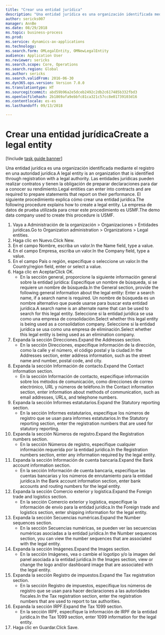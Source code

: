 ```yaml
--- 
title: "Crear una entidad jurídica"
description: "Una entidad jurídica es una organización identificada mediante el registro en una autoridad jurídica."
author: sericks007
manager: AnnBe
ms.date: 08/29/2018
ms.topic: business-process
ms.prod: 
ms.service: dynamics-ax-applications
ms.technology: 
ms.search.form: OMLegalEntity, OMNewLegalEntity
audience: Application User
ms.reviewer: sericks
ms.search.scope: Core, Operations
ms.search.region: Global
ms.author: sericks
ms.search.validFrom: 2016-06-30
ms.dyn365.ops.version: Version 7.0.0
ms.translationtype: HT
ms.sourcegitcommit: abd59b96a2e5dceb2492c2db2c617485b332fbd3
ms.openlocfilehash: 2b1869afa9ebbfc81ca321c57cc8e01739103d16
ms.contentlocale: es-es
ms.lasthandoff: 09/13/2018

---
```

# <a name="create-a-legal-entity"></a><span data-ttu-id="181da-103">Crear una entidad jurídica</span><span class="sxs-lookup"><span data-stu-id="181da-103">Create a legal entity</span></span>

[!include [task guide banner](../../includes/task-guide-banner.md)]

<span data-ttu-id="181da-104">Una entidad jurídica es una organización identificada mediante el registro en una autoridad jurídica.</span><span class="sxs-lookup"><span data-stu-id="181da-104">A legal entity is an organization that is identified through registration with a legal authority.</span></span> <span data-ttu-id="181da-105">Las entidades jurídicas pueden realizar contratos y tienen la obligación de preparar declaraciones para dar a conocer su rendimiento.</span><span class="sxs-lookup"><span data-stu-id="181da-105">Legal entities can enter into contracts and are required to prepare statements that report on their performance.</span></span> <span data-ttu-id="181da-106">El siguiente procedimiento explica cómo crear una entidad jurídica.</span><span class="sxs-lookup"><span data-stu-id="181da-106">The following procedure explains how to create a legal entity.</span></span> <span data-ttu-id="181da-107">La empresa de datos de prueba utilizada para crear este procedimiento es USMF.</span><span class="sxs-lookup"><span data-stu-id="181da-107">The demo data company used to create this procedure is USMF.</span></span>

1. <span data-ttu-id="181da-108">Vaya a Administración de la organización > Organizaciones > Entidades jurídicas.</span><span class="sxs-lookup"><span data-stu-id="181da-108">Go to Organization administration > Organizations > Legal entities.</span></span>
2. <span data-ttu-id="181da-109">Haga clic en Nuevo.</span><span class="sxs-lookup"><span data-stu-id="181da-109">Click New.</span></span>
3. <span data-ttu-id="181da-110">En el campo Nombre, escriba un valor.</span><span class="sxs-lookup"><span data-stu-id="181da-110">In the Name field, type a value.</span></span>
4. <span data-ttu-id="181da-111">En el campo Empresa, escriba un valor.</span><span class="sxs-lookup"><span data-stu-id="181da-111">In the Company field, type a value.</span></span>
5. <span data-ttu-id="181da-112">En el campo País o región, especifique o seleccione un valor.</span><span class="sxs-lookup"><span data-stu-id="181da-112">In the Country/region field, enter or select a value.</span></span>
6. <span data-ttu-id="181da-113">Haga clic en Aceptar</span><span class="sxs-lookup"><span data-stu-id="181da-113">Click OK.</span></span>
    * <span data-ttu-id="181da-114">En la sección general, proporcione la siguiente información general sobre la entidad jurídica: Especifique un nombre de búsqueda, si se requiere un nombre de búsqueda.</span><span class="sxs-lookup"><span data-stu-id="181da-114">In the General section, provide the following general information about the legal entity: Enter a search name, if a search name is required.</span></span> <span data-ttu-id="181da-115">Un nombre de búsqueda es un nombre alternativo que puede usarse para buscar esta entidad jurídica.</span><span class="sxs-lookup"><span data-stu-id="181da-115">A search name is an alternate name that can be used to search for this legal entity.</span></span> <span data-ttu-id="181da-116">Seleccione si la entidad jurídica se usa como una empresa de consolidación.</span><span class="sxs-lookup"><span data-stu-id="181da-116">Select whether this legal entity is being used as a consolidation company.</span></span> <span data-ttu-id="181da-117">Seleccione si la entidad jurídica se usa como una empresa de eliminación.</span><span class="sxs-lookup"><span data-stu-id="181da-117">Select whether this legal entity is being used as an elimination company.</span></span>  
7. <span data-ttu-id="181da-118">Expanda la sección Direcciones.</span><span class="sxs-lookup"><span data-stu-id="181da-118">Expand the Addresses section.</span></span>
    * <span data-ttu-id="181da-119">En la sección Direcciones, especifique información de la dirección, como la calle y el número, el código postal y la ciudad.</span><span class="sxs-lookup"><span data-stu-id="181da-119">In the Addresses section, enter address information, such as the street name and number, postal code, and city.</span></span>  
8. <span data-ttu-id="181da-120">Expanda la sección Información de contacto.</span><span class="sxs-lookup"><span data-stu-id="181da-120">Expand the Contact information section.</span></span>
    * <span data-ttu-id="181da-121">En la sección Información de contacto, especifique información sobre los métodos de comunicación, como direcciones de correo electrónico, URL y números de teléfono.</span><span class="sxs-lookup"><span data-stu-id="181da-121">In the Contact information section, enter information about methods of communication, such as email addresses, URLs, and telephone numbers.</span></span>  
9. <span data-ttu-id="181da-122">Expanda la sección Informes estatutarios.</span><span class="sxs-lookup"><span data-stu-id="181da-122">Expand the Statutory reporting section.</span></span>
    * <span data-ttu-id="181da-123">En la sección Informes estatutarios, especifique los números de registro que se usan para informes estatutarios.</span><span class="sxs-lookup"><span data-stu-id="181da-123">In the Statutory reporting section, enter the registration numbers that are used for statutory reporting.</span></span>  
10. <span data-ttu-id="181da-124">Expanda la sección Números de registro.</span><span class="sxs-lookup"><span data-stu-id="181da-124">Expand the Registration numbers section.</span></span>
    * <span data-ttu-id="181da-125">En la sección Números de registro, especifique cualquier información requerida por la entidad jurídica.</span><span class="sxs-lookup"><span data-stu-id="181da-125">In the Registration numbers section, enter any information required by the legal entity.</span></span>  
11. <span data-ttu-id="181da-126">Expanda la sección Información de cuenta bancaria.</span><span class="sxs-lookup"><span data-stu-id="181da-126">Expand the Bank account information section.</span></span>
    * <span data-ttu-id="181da-127">En la sección Información de cuenta bancaria, especifique las cuentas bancarias y los números de enrutamiento para la entidad jurídica.</span><span class="sxs-lookup"><span data-stu-id="181da-127">In the Bank account information section, enter bank accounts and routing numbers for the legal entity.</span></span>  
12. <span data-ttu-id="181da-128">Expanda la sección Comercio exterior y logística.</span><span class="sxs-lookup"><span data-stu-id="181da-128">Expand the Foreign trade and logistics section.</span></span>
    * <span data-ttu-id="181da-129">En la sección Comercio exterior y logística, especifique la información de envío para la entidad jurídica.</span><span class="sxs-lookup"><span data-stu-id="181da-129">In the Foreign trade and logistics section, enter shipping information for the legal entity.</span></span>  
13. <span data-ttu-id="181da-130">Expanda la sección Secuencias numéricas.</span><span class="sxs-lookup"><span data-stu-id="181da-130">Expand the Number sequences section.</span></span>
    * <span data-ttu-id="181da-131">En la sección Secuencias numéricas, se pueden ver las secuencias numéricas asociadas a la entidad jurídica.</span><span class="sxs-lookup"><span data-stu-id="181da-131">In the Number sequences section, you can view the number sequences that are associated with the legal entity.</span></span>  
14. <span data-ttu-id="181da-132">Expanda la sección Imágenes.</span><span class="sxs-lookup"><span data-stu-id="181da-132">Expand the Images section.</span></span>
    * <span data-ttu-id="181da-133">En la sección Imágenes, vea o cambie el logotipo y/o la imagen del panel asociada a la entidad jurídica.</span><span class="sxs-lookup"><span data-stu-id="181da-133">In the Images section, view or change the logo and/or dashboard image that are associated with the legal entity.</span></span>  
15. <span data-ttu-id="181da-134">Expanda la sección Registro de impuestos.</span><span class="sxs-lookup"><span data-stu-id="181da-134">Expand the Tax registration section.</span></span>
    * <span data-ttu-id="181da-135">En la sección Registro de impuestos, especifique los números de registro que se usan para hacer declaraciones a las autoridades fiscales.</span><span class="sxs-lookup"><span data-stu-id="181da-135">In the Tax registration section, enter the registration numbers that are used to report to tax authorities.</span></span>  
16. <span data-ttu-id="181da-136">Expanda la sección IRPF.</span><span class="sxs-lookup"><span data-stu-id="181da-136">Expand the Tax 1099 section.</span></span>
    * <span data-ttu-id="181da-137">En la sección IRPF, especifique la información de IRPF de la entidad jurídica.</span><span class="sxs-lookup"><span data-stu-id="181da-137">In the Tax 1099 section, enter 1099 information for the legal entity.</span></span>  
17. <span data-ttu-id="181da-138">Haga clic en Guardar.</span><span class="sxs-lookup"><span data-stu-id="181da-138">Click Save.</span></span>


